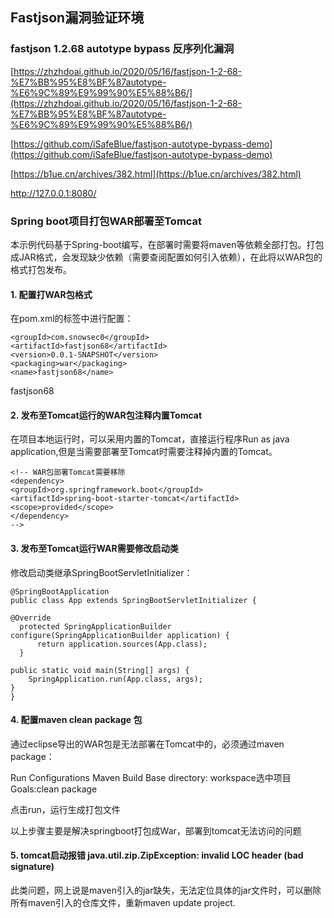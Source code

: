 ## Fastjson漏洞验证环境 

### fastjson 1.2.68 autotype bypass 反序列化漏洞 

[https://zhzhdoai.github.io/2020/05/16/fastjson-1-2-68-%E7%BB%95%E8%BF%87autotype-%E6%9C%89%E9%99%90%E5%88%B6/](https://zhzhdoai.github.io/2020/05/16/fastjson-1-2-68-%E7%BB%95%E8%BF%87autotype-%E6%9C%89%E9%99%90%E5%88%B6/)   

[https://github.com/iSafeBlue/fastjson-autotype-bypass-demo](https://github.com/iSafeBlue/fastjson-autotype-bypass-demo)  

[https://b1ue.cn/archives/382.html](https://b1ue.cn/archives/382.html)

http://127.0.0.1:8080/   


### Spring boot项目打包WAR部署至Tomcat  

本示例代码基于Spring-boot编写，在部署时需要将maven等依赖全部打包。打包成JAR格式，会发现缺少依赖（需要查阅配置如何引入依赖），在此将以WAR包的格式打包发布。  

#### 1. 配置打WAR包格式
在pom.xml的<packaging>标签中进行配置：  


	<groupId>com.snowsec0</groupId>
    <artifactId>fastjson68</artifactId>
    <version>0.0.1-SNAPSHOT</version>
    <packaging>war</packaging>
    <name>fastjson68</name>
   <description>fastjson68</description>

#### 2. 发布至Tomcat运行的WAR包注释内置Tomcat
在项目本地运行时，可以采用内置的Tomcat，直接运行程序Run as java application,但是当需要部署至Tomcat时需要注释掉内置的Tomcat。  

  
 	<!-- WAR包部署Tomcat需要移除
 	<dependency>
  	<groupId>org.springframework.boot</groupId>
  	<artifactId>spring-boot-starter-tomcat</artifactId>
  	<scope>provided</scope>
 	</dependency> 
 	-->  

#### 3. 发布至Tomcat运行WAR需要修改启动类
修改启动类继承SpringBootServletInitializer：  

 	@SpringBootApplication
 	public class App extends SpringBootServletInitializer {

   	@Override
      protected SpringApplicationBuilder configure(SpringApplicationBuilder application) {
          return application.sources(App.class);
      }
  
  	public static void main(String[] args) {
   		SpringApplication.run(App.class, args);
  	}
 	}


#### 4. 配置maven clean package 包

通过eclipse导出的WAR包是无法部署在Tomcat中的，必须通过maven package： 

 Run Configurations 
 Maven Build
 Base directory: workspace选中项目  
 Goals:clean package 
 
 点击run，运行生成打包文件

以上步骤主要是解决springboot打包成War，部署到tomcat无法访问的问题 

#### 5. tomcat启动报错 java.util.zip.ZipException: invalid LOC header (bad signature)

此类问题，网上说是maven引入的jar缺失，无法定位具体的jar文件时，可以删除所有maven引入的仓库文件，重新maven update project.